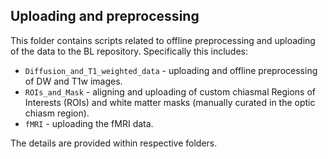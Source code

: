 ## Uploading and preprocessing

This folder contains scripts related to offline preprocessing and uploading of the data to the BL repository. Specifically this includes:
- `Diffusion_and_T1_weighted_data` - uploading and offline preprocessing of DW and T1w images.
- `ROIs_and_Mask` - aligning and uploading of custom chiasmal Regions of Interests (ROIs) and white matter masks (manually curated in the optic chiasm region).
- `fMRI` - uploading the fMRI data.

The details are provided within respective folders.


